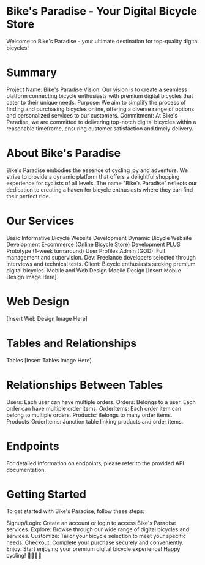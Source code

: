 # Bike's Paradise - Your Digital Bicycle Store
Welcome to Bike's Paradise - your ultimate destination for top-quality digital bicycles!

# Summary
Project Name: Bike's Paradise
Vision: Our vision is to create a seamless platform connecting bicycle enthusiasts with premium digital bicycles that cater to their unique needs.
Purpose: We aim to simplify the process of finding and purchasing bicycles online, offering a diverse range of options and personalized services to our customers.
Commitment: At Bike's Paradise, we are committed to delivering top-notch digital bicycles within a reasonable timeframe, ensuring customer satisfaction and timely delivery.

# About Bike's Paradise
Bike's Paradise embodies the essence of cycling joy and adventure. We strive to provide a dynamic platform that offers a delightful shopping experience for cyclists of all levels. The name "Bike's Paradise" reflects our dedication to creating a haven for bicycle enthusiasts where they can find their perfect ride.

# Our Services
Basic Informative Bicycle Website Development
Dynamic Bicycle Website Development
E-commerce (Online Bicycle Store) Development
PLUS Prototype (1-week turnaround)
User Profiles
Admin (GOD): Full management and supervision.
Dev: Freelance developers selected through interviews and technical tests.
Client: Bicycle enthusiasts seeking premium digital bicycles.
Mobile and Web Design
Mobile Design
[Insert Mobile Design Image Here]

# Web Design
[Insert Web Design Image Here]

# Tables and Relationships
Tables
[Insert Tables Image Here]

# Relationships Between Tables
Users:
Each user can have multiple orders.
Orders:
Belongs to a user.
Each order can have multiple order items.
OrderItems:
Each order item can belong to multiple orders.
Products:
Belongs to many order items.
Products_OrderItems:
Junction table linking products and order items.

# Endpoints
For detailed information on endpoints, please refer to the provided API documentation.

# Getting Started
To get started with Bike's Paradise, follow these steps:

Signup/Login: Create an account or login to access Bike's Paradise services.
Explore: Browse through our wide range of digital bicycles and services.
Customize: Tailor your bicycle selection to meet your specific needs.
Checkout: Complete your purchase securely and conveniently.
Enjoy: Start enjoying your premium digital bicycle experience!
Happy cycling! 🚴‍♀️🚴‍♂️